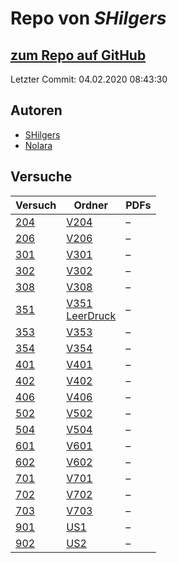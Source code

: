# Repo von *SHilgers*

## [zum Repo auf GitHub](https://github.com/SHilgers/Praktikum2)

Letzter Commit: 04.02.2020 08:43:30

## Autoren
- [SHilgers](https://github.com/SHilgers)
- [Nolara](https://github.com/Nolara)

## Versuche

|       Versuch       |                                                                   Ordner                                                                    |PDFs|
|---------------------|---------------------------------------------------------------------------------------------------------------------------------------------|----|
|[204](../versuch/204)|[V204](https://github.com/SHilgers/Praktikum2/tree/master/V204)                                                                              |–   |
|[206](../versuch/206)|[V206](https://github.com/SHilgers/Praktikum2/tree/master/V206)                                                                              |–   |
|[301](../versuch/301)|[V301](https://github.com/SHilgers/Praktikum2/tree/master/V301)                                                                              |–   |
|[302](../versuch/302)|[V302](https://github.com/SHilgers/Praktikum2/tree/master/V302)                                                                              |–   |
|[308](../versuch/308)|[V308](https://github.com/SHilgers/Praktikum2/tree/master/V308)                                                                              |–   |
|[351](../versuch/351)|[V351](https://github.com/SHilgers/Praktikum2/tree/master/V351)<br/>[LeerDruck](https://github.com/SHilgers/Praktikum2/tree/master/LeerDruck)|–   |
|[353](../versuch/353)|[V353](https://github.com/SHilgers/Praktikum2/tree/master/V353)                                                                              |–   |
|[354](../versuch/354)|[V354](https://github.com/SHilgers/Praktikum2/tree/master/V354)                                                                              |–   |
|[401](../versuch/401)|[V401](https://github.com/SHilgers/Praktikum2/tree/master/V401)                                                                              |–   |
|[402](../versuch/402)|[V402](https://github.com/SHilgers/Praktikum2/tree/master/V402)                                                                              |–   |
|[406](../versuch/406)|[V406](https://github.com/SHilgers/Praktikum2/tree/master/V406)                                                                              |–   |
|[502](../versuch/502)|[V502](https://github.com/SHilgers/Praktikum2/tree/master/V502)                                                                              |–   |
|[504](../versuch/504)|[V504](https://github.com/SHilgers/Praktikum2/tree/master/V504)                                                                              |–   |
|[601](../versuch/601)|[V601](https://github.com/SHilgers/Praktikum2/tree/master/V601)                                                                              |–   |
|[602](../versuch/602)|[V602](https://github.com/SHilgers/Praktikum2/tree/master/V602)                                                                              |–   |
|[701](../versuch/701)|[V701](https://github.com/SHilgers/Praktikum2/tree/master/V701)                                                                              |–   |
|[702](../versuch/702)|[V702](https://github.com/SHilgers/Praktikum2/tree/master/V702)                                                                              |–   |
|[703](../versuch/703)|[V703](https://github.com/SHilgers/Praktikum2/tree/master/V703)                                                                              |–   |
|[901](../versuch/901)|[US1](https://github.com/SHilgers/Praktikum2/tree/master/US1)                                                                                |–   |
|[902](../versuch/902)|[US2](https://github.com/SHilgers/Praktikum2/tree/master/US2)                                                                                |–   |
